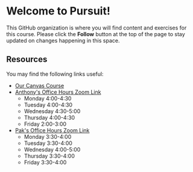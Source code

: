 # Welcome to Pursuit!

This GitHub organization is where you will find content and exercises for this course. Please click the **Follow** button at the top of the page to stay updated on changes happening in this space.

## Resources

You may find the following links useful:

- [Our Canvas Course](https://canvas.instructure.com/courses/5587125)
- [Anthony's Office Hours Zoom Link](https://www.google.com/url?q=https://us06web.zoom.us/j/83582264961?pwd%3DUHF3QldIRmxxQm9TYVZrNU9pdDhSdz09&sa=D&source=calendar&ust=1670683985913406&usg=AOvVaw0HlqNSgiVlc78IzXDyFOme)
  - Monday 4:00-4:30
  - Tuesday 4:00-4:30
  - Wednesday 4:30-5:00
  - Thursday 4:00-4:30
  - Friday 2:00-3:00
- [Pak's Office Hours Zoom Link](https://us06web.zoom.us/j/82967896938)
  - Monday 3:30-4:00
  - Tuesday 3:30-4:00
  - Wednesday 4:00-5:00
  - Thursday 3:30-4:00
  - Friday 3:30-4:00
